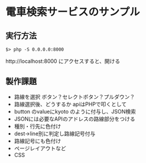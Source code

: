 # 電車検索サービスのサンプル

## 実行方法

```
$> php -S 0.0.0.0:8000
```

http://localhost:8000 にアクセスすると、開ける


## 製作課題
- 路線を選択 ボタン？セレクトボタン？プルダウン？
- 路線選択後、どうするか apiはPHPで叩くとして
- button のvalueにkyoto のように付与し、JSON検索
- JSONには必要なAPIのアドレスの路線部分をつける
- 種別・行先に色付け
- dest->line別に判定し路線記号付与
- 路線記号にも色付け
- ページレイアウトなど
- CSS
